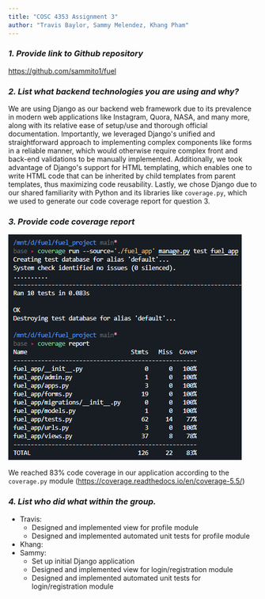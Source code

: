 ```yaml
---
title: "COSC 4353 Assignment 3"
author: "Travis Baylor, Sammy Melendez, Khang Pham"
---
```


### *1. Provide link to Github repository*

https://github.com/sammito1/fuel

### *2. List what backend technologies you are using and why?*

We are using Django as our backend web framework due to its prevalence in modern web applications like Instagram, Quora, NASA, and many more, along with its relative ease of setup/use and thorough official documentation. Importantly, we leveraged Django's unified and straightforward approach to implementing complex components like forms in a reliable manner, which would otherwise require complex front and back-end validations to be manually implemented. Additionally, we took advantage of Django's support for HTML templating, which enables one to write HTML code that can be inherited by child templates from parent templates, thus maximizing code reusability. Lastly, we chose Django due to our shared familiarity with Python and its libraries like `coverage.py`, which we used to generate our code coverage report for question 3.

### *3. Provide code coverage report*

![Coverage report](screenshots/coverage.png)

We reached 83% code coverage in our application according to the `coverage.py` module (https://coverage.readthedocs.io/en/coverage-5.5/)

### *4. List who did what within the group.*

* Travis:
  * Designed and implemented view for profile module
  * Designed and implemented automated unit tests for profile module
* Khang:
* Sammy:
  * Set up initial Django application
  * Designed and implemented view for login/registration module
  * Designed and implemented automated unit tests for login/registration module